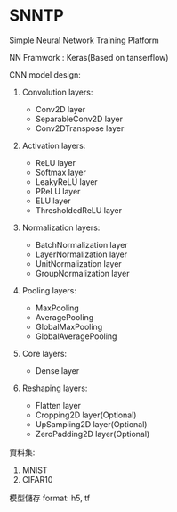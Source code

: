 # SNNTP
Simple Neural Network Training Platform

NN Framwork : Keras(Based on tanserflow)

CNN model design:
  1. Convolution layers:
     - Conv2D layer
     - SeparableConv2D layer
     - Conv2DTranspose layer

  2. Activation layers:
     - ReLU layer
     - Softmax layer
     - LeakyReLU layer
     - PReLU layer
     - ELU layer
     - ThresholdedReLU layer
     
  3. Normalization layers:
     - BatchNormalization layer
     - LayerNormalization layer
     - UnitNormalization layer
     - GroupNormalization layer
 
  4. Pooling layers:
     - MaxPooling
     - AveragePooling
     - GlobalMaxPooling
     - GlobalAveragePooling
  
  5. Core layers:
     - Dense layer

  6. Reshaping layers:
     - Flatten layer
     - Cropping2D layer(Optional)
     - UpSampling2D layer(Optional)
     - ZeroPadding2D layer(Optional)

資料集:
  1. MNIST
  2. CIFAR10

模型儲存 format: h5, tf
